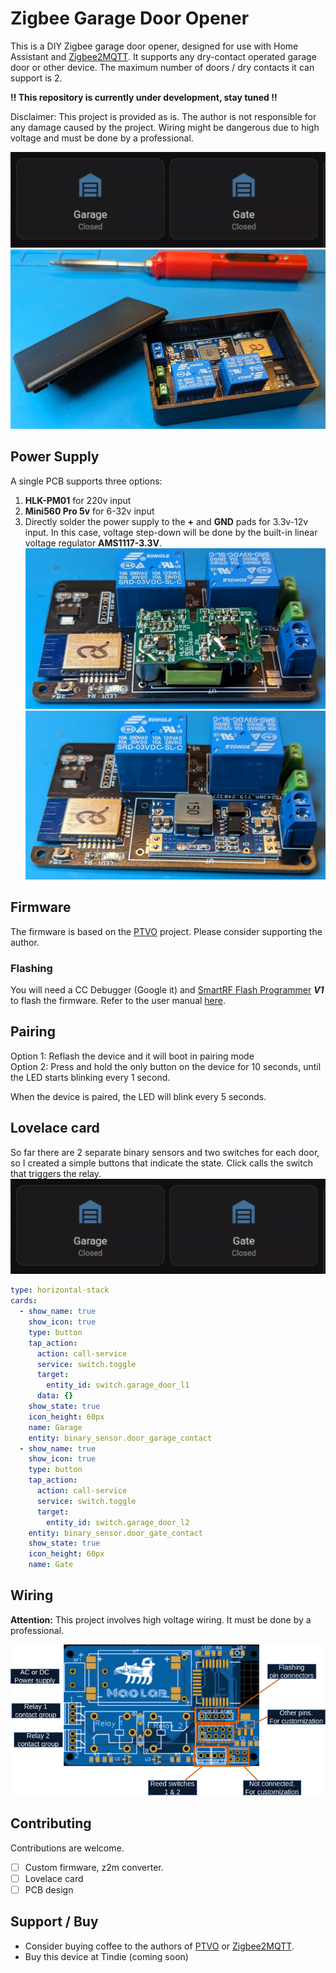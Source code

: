 # Zigbee Garage Door Opener
This is a DIY Zigbee garage door opener, designed for use with Home Assistant and [Zigbee2MQTT](https://www.zigbee2mqtt.io/).
It supports any dry-contact operated garage door or other device. The maximum number of doors / dry contacts it can support is 2.

**!! This repository is currently under development, stay tuned !!**

Disclaimer: This project is provided as is. The author is not responsible for any damage caused by the project. Wiring might be dangerous due to high voltage and must be done by a professional.

![Alt Text](img/lovelace.gif)
![Alt Text](img/controller_1.jpg)

## Power Supply
A single PCB supports three options:
1. **HLK-PM01** for 220v input
2. **Mini560 Pro 5v** for 6-32v input
3. Directly solder the power supply to the **+** and **GND** pads for 3.3v-12v input. In this case, voltage step-down will be done by the built-in linear voltage regulator **AMS1117-3.3V**.
![Alt Text](img/ac_in.png) ![Alt Text](img/dc_in.png) 



## Firmware
The firmware is based on the [PTVO](https://ptvo.info/) project. Please consider supporting the author.
### Flashing
You will need a CC Debugger (Google it) and [SmartRF Flash Programmer](https://www.ti.com/tool/FLASH-PROGRAMMER) **_V1_** to flash the firmware. Refer to the user manual [here](https://ptvo.info/how-to-select-and-flash-cc2530-144/).
## Pairing
Option 1: Reflash the device and it will boot in pairing mode  
Option 2: Press and hold the only button on the device for 10 seconds, until the LED starts blinking every 1 second.

When the device is paired, the LED will blink every 5 seconds.
## Lovelace card
So far there are 2 separate binary sensors and two switches for each door, so I created a simple buttons that indicate the state. Click calls the switch that triggers the relay.  
![Alt Text](img/lovelace.gif)
```yaml
type: horizontal-stack
cards:
  - show_name: true
    show_icon: true
    type: button
    tap_action:
      action: call-service
      service: switch.toggle
      target:
        entity_id: switch.garage_door_l1
      data: {}
    show_state: true
    icon_height: 60px
    name: Garage
    entity: binary_sensor.door_garage_contact
  - show_name: true
    show_icon: true
    type: button
    tap_action:
      action: call-service
      service: switch.toggle
      target:
        entity_id: switch.garage_door_l2
    entity: binary_sensor.door_gate_contact
    show_state: true
    icon_height: 60px
    name: Gate

```
## Wiring
**Attention:** This project involves high voltage wiring. It must be done by a professional.  

![Alt Text](img/wiring.drawio.png)

## Contributing
Contributions are welcome.
- [ ] Custom firmware, z2m converter.
- [ ] Lovelace card
- [ ] PCB design
## Support / Buy
- Consider buying coffee to the authors of [PTVO](https://ptvo.info/) or [Zigbee2MQTT](https://www.zigbee2mqtt.io/).
- Buy this device at Tindie (coming soon) 